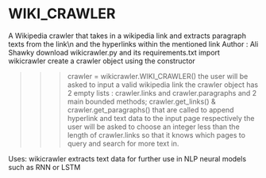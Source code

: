 # WIKI_CRAWLER
A Wikipedia crawler that takes in a wikipedia link and extracts paragraph texts from the link\n and the hyperlinks within the mentioned link
Author : Ali Shawky
download wikicrawler.py and its requirements.txt 
import wikicrawler
create a crawler object using the constructor 
>>> crawler = wikicrawler.WIKI_CRAWLER()
the user will be asked to input a valid wikipedia link 
the crawler object has 2 empty lists : crawler.links and crawler.paragraphs and 2 main bounded methods; crawler.get_links() & crawler.get_paragraphs() that are called to append hyperlink and text data to the input page respectively
the user will be asked to choose an integer less than the length of crawler.links so that it knows which pages to query and search for more text in.

Uses: wikicrawler extracts text data for further use in NLP neural models such as RNN or LSTM
